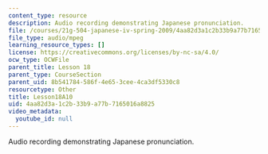 ```yaml
---
content_type: resource
description: Audio recording demonstrating Japanese pronunciation.
file: /courses/21g-504-japanese-iv-spring-2009/4aa82d3a1c2b33b9a77b7165016a8825_Lesson18A10.mp3
file_type: audio/mpeg
learning_resource_types: []
license: https://creativecommons.org/licenses/by-nc-sa/4.0/
ocw_type: OCWFile
parent_title: Lesson 18
parent_type: CourseSection
parent_uid: 8b541784-586f-4e65-3cee-4ca3df5330c8
resourcetype: Other
title: Lesson18A10
uid: 4aa82d3a-1c2b-33b9-a77b-7165016a8825
video_metadata:
  youtube_id: null
---
```

Audio recording demonstrating Japanese pronunciation.